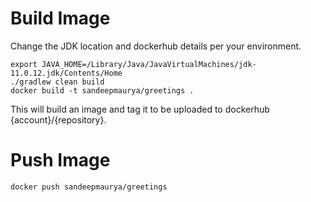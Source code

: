 # Build Image
Change the JDK location and dockerhub details per your environment.
```shell
export JAVA_HOME=/Library/Java/JavaVirtualMachines/jdk-11.0.12.jdk/Contents/Home
./gradlew clean build
docker build -t sandeepmaurya/greetings .
```
This will build an image and tag it to be uploaded to dockerhub {account}/{repository}.

# Push Image
```shell
docker push sandeepmaurya/greetings
```

